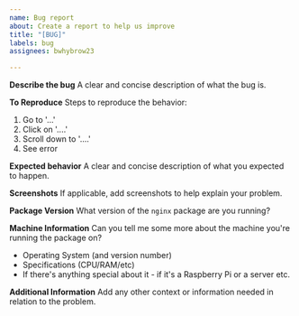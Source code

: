 ```yaml
---
name: Bug report
about: Create a report to help us improve
title: "[BUG]"
labels: bug
assignees: bwhybrow23

---
```


**Describe the bug**
A clear and concise description of what the bug is.

**To Reproduce**
Steps to reproduce the behavior:
1. Go to '...'
2. Click on '....'
3. Scroll down to '....'
4. See error

**Expected behavior**
A clear and concise description of what you expected to happen.

**Screenshots**
If applicable, add screenshots to help explain your problem.

**Package Version**
What version of the `nginx` package are you running?

**Machine Information**
Can you tell me some more about the machine you're running the package on?
- Operating System (and version number)
- Specifications (CPU/RAM/etc)
- If there's anything special about it - if it's a Raspberry Pi or a server etc.

**Additional Information**
Add any other context or information needed in relation to the problem.
